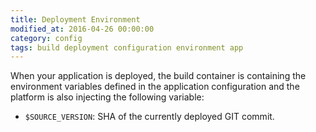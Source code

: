 ```yaml
---
title: Deployment Environment
modified_at: 2016-04-26 00:00:00
category: config
tags: build deployment configuration environment app
---
```


When your application is deployed, the build container is containing the environment
variables defined in the application configuration and the platform is also injecting
the following variable:

* `$SOURCE_VERSION`: SHA of the currently deployed GIT commit.
